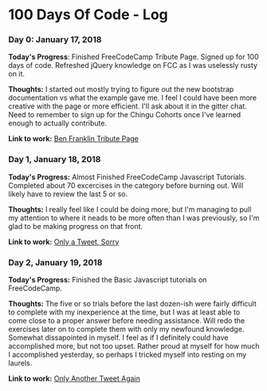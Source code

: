 # 100 Days Of Code - Log

### Day 0: January 17, 2018 

**Today's Progress**: Finished FreeCodeCamp Tribute Page. Signed up for 100 days of code. Refreshed jQuery knowledge on FCC as I was uselessly rusty on it.

**Thoughts:** I started out mostly trying to figure out the new bootstrap documentation vs what the example gave me. I feel I could have been more creative with the page or more efficient. I'll ask about it in the gitter chat.  Need to remember to sign up for the Chingu Cohorts once I've learned enough to actually contribute.

**Link to work:** [Ben Franklin Tribute Page](https://codepen.io/Xiphero/pen/VyjzbB)

### Day 1, January 18, 2018

**Today's Progress:** Almost Finished FreeCodeCamp Javascript Tutorials. Completed about 70 excercises in the category before burning out. Will likely have to review the last 5 or so. 

**Thoughts:** I really feel like I could be doing more, but I'm managing to pull my attention to where it neads to be more often than I was previously, so I'm glad to be making progress on that front.


**Link to work:** [Only a Tweet, Sorry](https://twitter.com/DuboueRafael/status/954161926329765889)

### Day 2, January 19, 2018

**Today's Progress:** Finished the Basic Javascript tutorials on FreeCodeCamp.

**Thoughts:**  The five or so trials before the last dozen-ish were fairly difficult to complete with my inexperience at the time, but I was at least able to come close to a proper answer before needing assistance. Will redo the exercises later on to complete them with only my newfound knowledge. Somewhat dissapointed in myself. I feel as if I definitely could have accomplished more, but not too upset. Rather proud at myself for how much I accomplished yesterday, so perhaps I tricked myself into resting on my laurels.

**Link to work:** [Only Another Tweet Again](https://twitter.com/DuboueRafael/status/954622615460745216)
